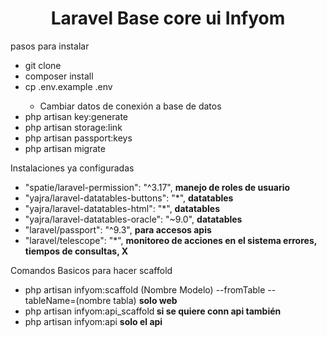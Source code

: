 
<h1 align="center">Laravel Base core ui Infyom</h1>
<p>pasos para instalar </p>
<ul>
    <li>git clone</li>
    <li>composer install</li>
    <li>cp .env.example .env</li>
    <ul>
        <li>Cambiar datos de conexión a base de datos</li>
    </ul>
    <li>php artisan key:generate</li>
    <li>php artisan storage:link</li>
    <li>php artisan passport:keys</li>
    <li>php artisan migrate</li>
</ul>

<p>Instalaciones ya configuradas</p>

<ul>
        <li>"spatie/laravel-permission": "^3.17", <b> manejo de roles de usuario </b></li>
    <li>"yajra/laravel-datatables-buttons": "*", <b>datatables</b>  </li>
        <li>"yajra/laravel-datatables-html": "*", <b>  datatables </b> </li>
        <li>"yajra/laravel-datatables-oracle": "~9.0",  <b>datatables</b> </li>
        <li>"laravel/passport": "^9.3",     <b> para accesos apis </b></li>
        <li>"laravel/telescope": "*",        <b> monitoreo de acciones en el sistema errores, tiempos de consultas, X </b></li>
    </ul>
    
 <p>Comandos Basicos para hacer scaffold</p>
 <ul>
    <li>php artisan infyom:scaffold (Nombre Modelo) --fromTable --tableName=(nombre tabla) <b> solo web </b></li>
    <li>php artisan infyom:api_scaffold<b> si se quiere conn api también</b></li>
    <li>php artisan infyom:api  <b> solo el api</b></li>
  </ul>
